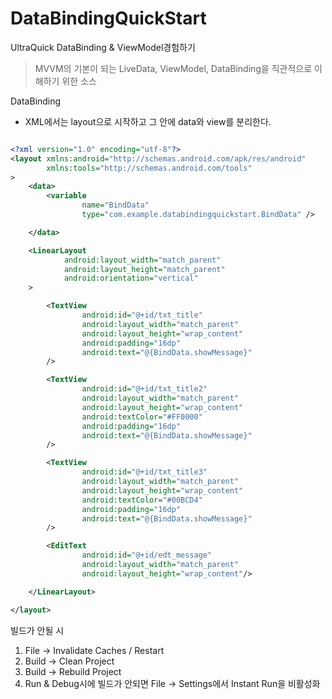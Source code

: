 # DataBindingQuickStart
UltraQuick DataBinding &amp; ViewModel경험하기 

> MVVM의 기본이 되는 LiveData, ViewModel, DataBinding을 직관적으로 이해하기 위한 소스 

DataBinding

- XML에서는 layout으로 시작하고 그 안에 data와 view를 분리한다. 

~~~xml

<?xml version="1.0" encoding="utf-8"?>
<layout xmlns:android="http://schemas.android.com/apk/res/android"
        xmlns:tools="http://schemas.android.com/tools"
>
    <data>
        <variable
                name="BindData"
                type="com.example.databindingquickstart.BindData" />

    </data>

    <LinearLayout
            android:layout_width="match_parent"
            android:layout_height="match_parent"
            android:orientation="vertical"
    >

        <TextView
                android:id="@+id/txt_title"
                android:layout_width="match_parent"
                android:layout_height="wrap_content"
                android:padding="16dp"
                android:text="@{BindData.showMessage}"
        />

        <TextView
                android:id="@+id/txt_title2"
                android:layout_width="match_parent"
                android:layout_height="wrap_content"
                android:textColor="#FF0000"
                android:padding="16dp"
                android:text="@{BindData.showMessage}"
        />

        <TextView
                android:id="@+id/txt_title3"
                android:layout_width="match_parent"
                android:layout_height="wrap_content"
                android:textColor="#00BCD4"
                android:padding="16dp"
                android:text="@{BindData.showMessage}"
        />

        <EditText
                android:id="@+id/edt_message"
                android:layout_width="match_parent"
                android:layout_height="wrap_content"/>

    </LinearLayout>

</layout>

~~~

빌드가 안될 시

1. File  -> Invalidate Caches / Restart
2. Build -> Clean Project
3. Build -> Rebuild Project
4. Run & Debug시에 빌드가 안되면 File -> Settings에서 Instant Run을 비활성화
